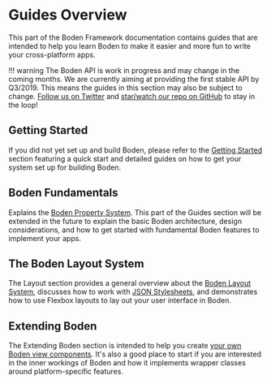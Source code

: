 # Guides Overview

This part of the Boden Framework documentation contains guides that are intended to help you learn Boden to make it easier and more fun to write your cross-platform apps.

!!! warning
	The Boden API is work in progress and may change in the coming months. We are currently aiming at providing the first stable API by Q3/2019. This means the guides in this section may also be subject to change. [Follow us on Twitter](https://twitter.com/bodenhq) and [star/watch our repo on GitHub](https://github.com/AshampooSystems/boden) to stay in the loop!

## Getting Started

If you did not yet set up and build Boden, please refer to the [Getting Started](../getting-started) section featuring a quick start and detailed guides on how to get your system set up for building Boden.

## Boden Fundamentals

Explains the [Boden Property System](fundamentals/properties.md). This part of the Guides section will be extended in the future to explain the basic Boden architecture, design considerations, and how to get started with fundamental Boden features to implement your apps.

## The Boden Layout System

The Layout section provides a general overview about the [Boden Layout System](layout/summary.md), discusses how to work with [JSON Stylesheets](layout/json.md), and demonstrates how to use Flexbox layouts to lay out your user interface in Boden.

## Extending Boden

The Extending Boden section is intended to help you create [your own Boden view components](extending/writing_view.md). It's also a good place to start if you are interested in the inner workings of Boden and how it implements wrapper classes around platform-specific features.